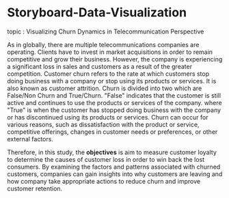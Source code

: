 # Storyboard-Data-Visualization
topic : Visualizing Churn Dynamics in Telecommunication Perspective

As in globally, there are multiple telecommunications companies are operating. Clients have to invest in market acquisitions in order to remain competitive and grow their business. However, the company is experiencing a significant loss in sales and customers as a result of the greater competition. Customer churn refers to the rate at which customers stop doing business with a company or stop using its products or services. It is also known 
as customer attrition. Churn is divided into two which are False/Non Churn and True/Churn. "False" indicates that the customer is still active and continues to use the products or services of the company. where "True" is when the customer has stopped doing business with the company or has discontinued using its products or services. Churn can occur for various reasons, such as dissatisfaction with the product or service, competitive offerings, changes in customer needs or preferences, 
or other external factors.

Therefore, in this study, the **objectives** is aim to measure customer loyalty to determine the causes of customer loss in order to win back the lost consumers. By examining the factors and patterns associated with churned customers, companies can gain insights into why customers are leaving and how company take appropriate 
actions to reduce churn and improve customer retention.
